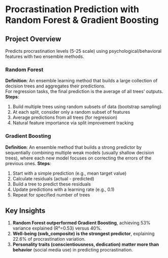 # Procrastination Prediction with Random Forest & Gradient Boosting


## Project Overview
Predicts procrastination levels (5-25 scale) using psychological/behavioral features with two ensemble methods.

### Random Forest
**Definition**: An ensemble learning method that builds a large collection of decision trees and aggregates their predictions.  
For regression tasks, the final prediction is the average of all trees’ outputs.
**Steps**:
1. Build multiple trees using random subsets of data (bootstrap sampling)
2. At each split, consider only a random subset of features
3. Average predictions from all trees (for regression)
4. Natural feature importance via split improvement tracking

### Gradient Boosting
**Definition**: An ensemble method that builds a strong predictor by sequentially combining multiple weak models (usually shallow decision trees), where each new model focuses on correcting the errors of the previous ones.
**Steps**:
1. Start with a simple prediction (e.g., mean target value)
2. Calculate residuals (actual - predicted)
3. Build a tree to predict these residuals
4. Update predictions with a learning rate (e.g., 0.1)
5. Repeat for specified number of trees

## Key Insights
1. **Random Forest outperformed Gradient Boosting**, achieving 53% variance explained (R²=0.53) versus 40%.  
2. **Well-being (swb_composite) is the strongest predictor**, explaining 22.6% of procrastination variation.  
3. **Personality traits (conscientiousness, dedication) matter more than behavior** (social media use) in predicting procrastination.  
